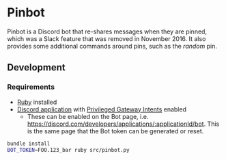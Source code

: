 # Pinbot

Pinbot is a Discord bot that re-shares messages when they are pinned, which was a Slack feature that was removed in November 2016. It also provides some additional commands around pins, such as the _random_ pin.

## Development

### Requirements

- [Ruby](https://www.ruby-lang.org/) installed
- [Discord application](https://discord.com/developers/applications) with [Privileged Gateway Intents]() enabled
    - These can be enabled on the Bot page, i.e. https://discord.com/developers/applications/:applicationId/bot. This is the same page that the Bot token can be generated or reset.

```sh
bundle install
BOT_TOKEN=FOO.123_bar ruby src/pinbot.py
```